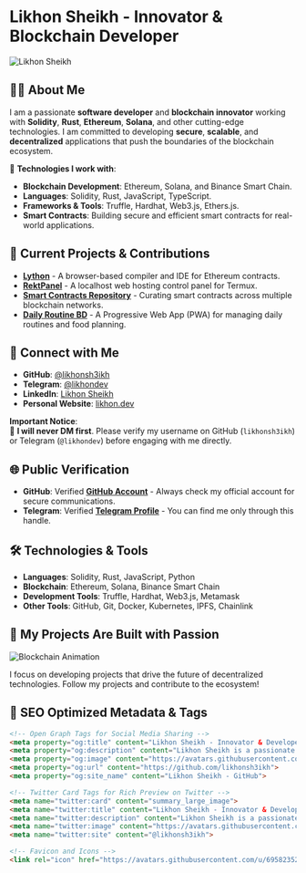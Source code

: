 # Likhon Sheikh - Innovator & Blockchain Developer

![Likhon Sheikh](https://avatars.githubusercontent.com/u/69582352?v=4)

## 👨‍💻 About Me

I am a passionate **software developer** and **blockchain innovator** working with **Solidity**, **Rust**, **Ethereum**, **Solana**, and other cutting-edge technologies. I am committed to developing **secure**, **scalable**, and **decentralized** applications that push the boundaries of the blockchain ecosystem.

🔧 **Technologies I work with**:
- **Blockchain Development**: Ethereum, Solana, and Binance Smart Chain.
- **Languages**: Solidity, Rust, JavaScript, TypeScript.
- **Frameworks & Tools**: Truffle, Hardhat, Web3.js, Ethers.js.
- **Smart Contracts**: Building secure and efficient smart contracts for real-world applications.

## 🚀 Current Projects & Contributions
- **[Lython](https://github.com/Livenium/Lython)** - A browser-based compiler and IDE for Ethereum contracts.
- **[RektPanel](https://github.com/Rekt-Developer/RektPanel)** - A localhost web hosting control panel for Termux.
- **[Smart Contracts Repository](https://github.com/Rekt-Developer/smart-contracts)** - Curating smart contracts across multiple blockchain networks.
- **[Daily Routine BD](https://github.com/Rekt-Developer/Daily-Routine-BD)** - A Progressive Web App (PWA) for managing daily routines and food planning.

## 🔗 Connect with Me

- **GitHub**: [@likhonsh3ikh](https://github.com/likhonsh3ikh)
- **Telegram**: [@likhondev](https://t.me/likhondev)
- **LinkedIn**: [Likhon Sheikh](https://www.linkedin.com/in/likhon-sheikh)
- **Personal Website**: [likhon.dev](https://likhon.dev)

**Important Notice**:  
🚨 **I will never DM first**. Please verify my username on GitHub (`likhonsh3ikh`) or Telegram (`@likhondev`) before engaging with me directly.

## 🌐 Public Verification

- **GitHub**: Verified **[GitHub Account](https://github.com/likhonsh3ikh)** - Always check my official account for secure communications.
- **Telegram**: Verified **[Telegram Profile](https://t.me/likhondev)** - You can find me only through this handle.

## 🛠️ Technologies & Tools
- **Languages**: Solidity, Rust, JavaScript, Python
- **Blockchain**: Ethereum, Solana, Binance Smart Chain
- **Development Tools**: Truffle, Hardhat, Web3.js, Metamask
- **Other Tools**: GitHub, Git, Docker, Kubernetes, IPFS, Chainlink

## 🎨 My Projects Are Built with Passion

![Blockchain Animation](https://media.giphy.com/media/9J7z0J9npS2Fw/giphy.gif)

I focus on developing projects that drive the future of decentralized technologies. Follow my projects and contribute to the ecosystem!

## 🚀 SEO Optimized Metadata & Tags

```html
<!-- Open Graph Tags for Social Media Sharing -->
<meta property="og:title" content="Likhon Sheikh - Innovator & Developer">
<meta property="og:description" content="Likhon Sheikh is a passionate software developer working with blockchain technologies like Solidity, Rust, Ethereum, and Solana. Explore his projects and contributions on GitHub.">
<meta property="og:image" content="https://avatars.githubusercontent.com/u/69582352?v=4">
<meta property="og:url" content="https://github.com/likhonsh3ikh">
<meta property="og:site_name" content="Likhon Sheikh - GitHub">

<!-- Twitter Card Tags for Rich Preview on Twitter -->
<meta name="twitter:card" content="summary_large_image">
<meta name="twitter:title" content="Likhon Sheikh - Innovator & Developer">
<meta name="twitter:description" content="Likhon Sheikh is a passionate software developer working with blockchain technologies like Solidity, Rust, Ethereum, and Solana. Explore his projects and contributions on GitHub.">
<meta name="twitter:image" content="https://avatars.githubusercontent.com/u/69582352?v=4">
<meta name="twitter:site" content="@likhonsh3ikh">

<!-- Favicon and Icons -->
<link rel="icon" href="https://avatars.githubusercontent.com/u/69582352?v=4" type="image/png">
